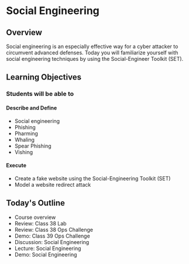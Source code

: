 # Social Engineering 

## Overview

Social engineering is an especially effective way for a cyber attacker to circumvent advanced defenses. Today you will familiarize yourself with social engineering techniques by using
 the Social-Engineer Toolkit (SET).

## Learning Objectives

### Students will be able to

#### Describe and Define

- Social engineering
- Phishing
- Pharming
- Whaling
- Spear Phishing
- Vishing

#### Execute

- Create a fake website using the Social-Engineering Toolkit (SET)
- Model a website redirect attack

## Today's Outline

- Course overview
- Review: Class 38 Lab
- Review: Class 38 Ops Challenge
- Demo: Class 39 Ops Challenge
- Discussion: Social Engineering
- Lecture: Social Engineering
- Demo: Social Engineering


